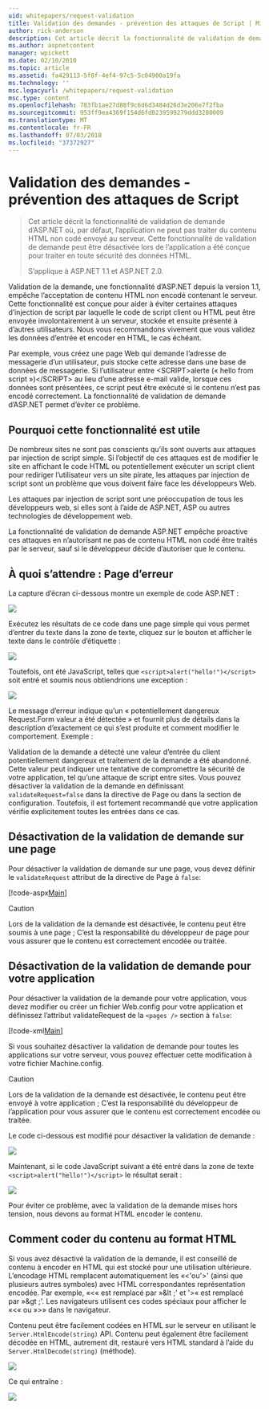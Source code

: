 ```yaml
---
uid: whitepapers/request-validation
title: Validation des demandes - prévention des attaques de Script | Microsoft Docs
author: rick-anderson
description: Cet article décrit la fonctionnalité de validation de demande d’ASP.NET où, par défaut, l’application ne peut pas traiter non codé soumettre des contenus de HTML...
ms.author: aspnetcontent
manager: wpickett
ms.date: 02/10/2010
ms.topic: article
ms.assetid: fa429113-5f8f-4ef4-97c5-5c04900a19fa
ms.technology: ''
msc.legacyurl: /whitepapers/request-validation
msc.type: content
ms.openlocfilehash: 783fb1ae27d88f9c6d6d3484d26d3e206e7f2fba
ms.sourcegitcommit: 953ff9ea4369f154d6fd0239599279ddd3280009
ms.translationtype: MT
ms.contentlocale: fr-FR
ms.lasthandoff: 07/03/2018
ms.locfileid: "37372927"
---
```

<a name="request-validation---preventing-script-attacks"></a>Validation des demandes - prévention des attaques de Script
====================
> Cet article décrit la fonctionnalité de validation de demande d’ASP.NET où, par défaut, l’application ne peut pas traiter du contenu HTML non codé envoyé au serveur. Cette fonctionnalité de validation de demande peut être désactivée lors de l’application a été conçue pour traiter en toute sécurité des données HTML.
> 
> S’applique à ASP.NET 1.1 et ASP.NET 2.0.


Validation de la demande, une fonctionnalité d’ASP.NET depuis la version 1.1, empêche l’acceptation de contenu HTML non encodé contenant le serveur. Cette fonctionnalité est conçue pour aider à éviter certaines attaques d’injection de script par laquelle le code de script client ou HTML peut être envoyée involontairement à un serveur, stockée et ensuite présenté à d’autres utilisateurs. Nous vous recommandons vivement que vous validez les données d’entrée et encoder en HTML, le cas échéant.

Par exemple, vous créez une page Web qui demande l’adresse de messagerie d’un utilisateur, puis stocke cette adresse dans une base de données de messagerie. Si l’utilisateur entre &lt;SCRIPT&gt;alerte (« hello from script »)&lt;/SCRIPT&gt; au lieu d’une adresse e-mail valide, lorsque ces données sont présentées, ce script peut être exécuté si le contenu n’est pas encodé correctement. La fonctionnalité de validation de demande d’ASP.NET permet d’éviter ce problème.

## <a name="why-this-feature-is-useful"></a>Pourquoi cette fonctionnalité est utile

De nombreux sites ne sont pas conscients qu’ils sont ouverts aux attaques par injection de script simple. Si l’objectif de ces attaques est de modifier le site en affichant le code HTML ou potentiellement exécuter un script client pour rediriger l’utilisateur vers un site pirate, les attaques par injection de script sont un problème que vous doivent faire face les développeurs Web.

Les attaques par injection de script sont une préoccupation de tous les développeurs web, si elles sont à l’aide de ASP.NET, ASP ou autres technologies de développement web.

La fonctionnalité de validation de demande ASP.NET empêche proactive ces attaques en n’autorisant ne pas de contenu HTML non codé être traités par le serveur, sauf si le développeur décide d’autoriser que le contenu.

## <a name="what-to-expect-error-page"></a>À quoi s’attendre : Page d’erreur

La capture d’écran ci-dessous montre un exemple de code ASP.NET :

![](request-validation/_static/image1.png)

Exécutez les résultats de ce code dans une page simple qui vous permet d’entrer du texte dans la zone de texte, cliquez sur le bouton et afficher le texte dans le contrôle d’étiquette :

![](request-validation/_static/image2.png)

Toutefois, ont été JavaScript, telles que `<script>alert("hello!")</script>` soit entré et soumis nous obtiendrions une exception :

![](request-validation/_static/image3.png)

Le message d’erreur indique qu’un « potentiellement dangereux Request.Form valeur a été détectée » et fournit plus de détails dans la description d’exactement ce qui s’est produite et comment modifier le comportement. Exemple :

Validation de la demande a détecté une valeur d’entrée du client potentiellement dangereux et traitement de la demande a été abandonné. Cette valeur peut indiquer une tentative de compromettre la sécurité de votre application, tel qu’une attaque de script entre sites. Vous pouvez désactiver la validation de la demande en définissant `validateRequest=false` dans la directive de Page ou dans la section de configuration. Toutefois, il est fortement recommandé que votre application vérifie explicitement toutes les entrées dans ce cas.

## <a name="disabling-request-validation-on-a-page"></a>Désactivation de la validation de demande sur une page

Pour désactiver la validation de demande sur une page, vous devez définir le `validateRequest` attribut de la directive de Page à `false`:

[!code-aspx[Main](request-validation/samples/sample1.aspx)]

> [!CAUTION]
> Lors de la validation de la demande est désactivée, le contenu peut être soumis à une page ; C’est la responsabilité du développeur de page pour vous assurer que le contenu est correctement encodée ou traitée.

## <a name="disabling-request-validation-for-your-application"></a>Désactivation de la validation de demande pour votre application

Pour désactiver la validation de la demande pour votre application, vous devez modifier ou créer un fichier Web.config pour votre application et définissez l’attribut validateRequest de la `<pages />` section à `false`:

[!code-xml[Main](request-validation/samples/sample2.xml)]

Si vous souhaitez désactiver la validation de demande pour toutes les applications sur votre serveur, vous pouvez effectuer cette modification à votre fichier Machine.config.

> [!CAUTION]
> Lors de la validation de la demande est désactivée, le contenu peut être envoyé à votre application ; C’est la responsabilité du développeur de l’application pour vous assurer que le contenu est correctement encodée ou traitée.

Le code ci-dessous est modifié pour désactiver la validation de demande :

![](request-validation/_static/image4.png)

Maintenant, si le code JavaScript suivant a été entré dans la zone de texte `<script>alert("hello!")</script>` le résultat serait :

![](request-validation/_static/image5.png)

Pour éviter ce problème, avec la validation de la demande mises hors tension, nous devons au format HTML encoder le contenu.

## <a name="how-to-html-encode-content"></a>Comment coder du contenu au format HTML

Si vous avez désactivé la validation de la demande, il est conseillé de contenu à encoder en HTML qui est stocké pour une utilisation ultérieure. L’encodage HTML remplacent automatiquement les «&lt;'ou'&gt;' (ainsi que plusieurs autres symboles) avec HTML correspondantes représentation encodée. Par exemple, «&lt;« est remplacé par »&amp;lt ;' et '&gt;« est remplacé par »&amp;gt ;'. Les navigateurs utilisent ces codes spéciaux pour afficher le «&lt;« ou »&gt;» dans le navigateur.

Contenu peut être facilement codées en HTML sur le serveur en utilisant le `Server.HtmlEncode(string)` API. Contenu peut également être facilement décodée en HTML, autrement dit, restauré vers HTML standard à l’aide du `Server.HtmlDecode(string)` (méthode).

![](request-validation/_static/image6.png)

Ce qui entraîne :

![](request-validation/_static/image7.png)
